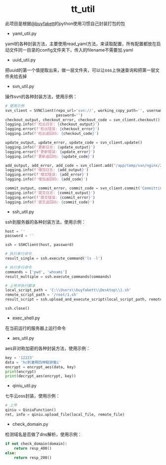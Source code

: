<h1 align="center">tt_util</h1>

此项目是根据[@buyfakett](https://github.com/buyfakett)的python使用习惯自己封装打包的包

- yaml_util.py

yaml的各种封装方法，主要使用read_yaml方法，来读取配置，所有配置都放在启动文件同一目录的config文件夹下，传入的filename不需要加.yaml

- uuid_util.py

把uuid的第一个值提取出来，做一层文件夹，可以让oss上快速查询和把第一层文件夹给去掉

- svn_util.py

操作svn的各种封装方法，使用示例：

```python
# 使用示例
svn_client = SVNClient(repo_url='svn://', working_copy_path='', username='',
                       password='')
checkout_output, checkout_error, checkout_code = svn_client.checkout()
logging.info(f'检出日志: {checkout_output}')
logging.error(f'检出错误: {checkout_error}')
logging.info(f'检出返回码: {checkout_code}')

update_output, update_error, update_code = svn_client.update()
logging.info(f'更新日志: {update_output}')
logging.error(f'更新错误: {update_error}')
logging.info(f'更新返回码: {update_code}')

add_output, add_error, add_code = svn_client.add("/app/temp/svn/nginx/2")
logging.info(f'增加日志: {add_output}')
logging.error(f'增加错误: {add_error}')
logging.info(f'增加返回码: {add_code}')

commit_output, commit_error, commit_code = svn_client.commit('Committing changes')
logging.info(f'提交日志: {commit_output}')
logging.error(f'提交错误: {commit_error}')
logging.info(f'提交返回码: {commit_code}')
```

- ssh_util.py

ssh到服务器的各种封装方法，使用示例：

```python
host = ''
password = ''

ssh = SSHClient(host, password)

# 执行单行命令
result_single = ssh.execute_command('ls -l')

# 执行多行命令
commands = ['pwd', 'whoami']
result_multiple = ssh.execute_commands(commands)

# 上传并执行脚本
local_script_path = 'C:\\Users\\buyfakett\\Desktop\\1.sh'
remote_script_path = '/root/1.sh'
result_script = ssh.upload_and_execute_script(local_script_path, remote_script_path)

ssh.close()
```

- exec_shell.py

在当前运行的服务器上运行命令

- aes_util.py

aes非对称加密的各种封装方法，使用示例：

```python
key = '12223'
data = 'hc刺激啊四神聪骄傲i'
encrypt = encrypt_aes(data, key)
print(encrypt)
print(decrypt_aes(encrypt, key))
```

- qiniu_util.py

七牛云oss封装，使用示例：

```python
# 上传
qiniu = QiniuFunction()
ret, info = qiniu.upload_file(local_file, remote_file)
```

- check_domain.py

检测域名是否做了dns解析，使用示例：

```python
if not check_domain(domain):
	return resp_400()
else:
	return resp_200()
```

